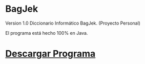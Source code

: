 # BagJek
Version 1.0
Diccionario Informático BagJek. (Proyecto Personal)

El programa está hecho 100% en Java.

# [Descargar Programa][1]

[1]: http://www.mediafire.com/file/6f2u1eky5fu8k9f/BagJek.jar

